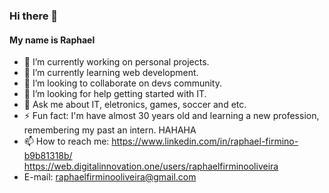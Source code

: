 ### Hi there 👋
#### My name is Raphael
- 🔭 I’m currently working on personal projects.
- 🌱 I’m currently learning web development.
- 👯 I’m looking to collaborate on devs community.
- 🤔 I’m looking for help getting started with IT.
- 💬 Ask me about IT, eletronics, games, soccer and etc.
- ⚡ Fun fact: I'm have almost 30 years old and learning a new profession, remembering my past an intern. HAHAHA
- 📫 How to reach me: https://www.linkedin.com/in/raphael-firmino-b9b81318b/
	https://web.digitalinnovation.one/users/raphaelfirminooliveira
- E-mail: raphaelfirminooliveira@gmail.com
  
<!---
RaphaelFirmino/RaphaelFirmino is a ✨ special ✨ repository because its `README.md` (this file) appears on your GitHub profile.
You can click the Preview link to take a look at your changes.
--->
